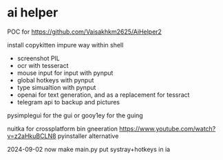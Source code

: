 # ai helper

POC for 
https://github.com/Vaisakhkm2625/AiHelper2

install copykitten impure way
within shell


- screenshot PIL
- ocr with tesseract 
- mouse input for input with pynput
- global hotkeys with pynput
- type simualtion with pynput
- openai for text generation, and as a replacement for tessract
- telegram api to backup and pictures

pysimplegui for the gui or gooy1ey for the guing

nuitka for crossplatform bin gneeration
https://www.youtube.com/watch?v=z2aHkuBCLN8
pyinstaller alternative

2024-09-02
now make main.py 
put systray+hotkeys in ia
